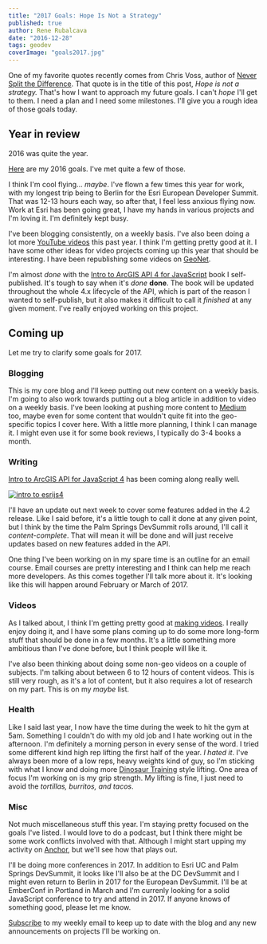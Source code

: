 ```yaml
---
title: "2017 Goals: Hope Is Not a Strategy"
published: true
author: Rene Rubalcava
date: "2016-12-28"
tags: geodev
coverImage: "goals2017.jpg"
---
```


One of my favorite quotes recently comes from Chris Voss, author of [Never Split the Difference](http://amzn.to/2hu7Fqs). That quote is in the title of this post, _Hope is not a strategy._ That's how I want to approach my future goals. I can't _hope_ I'll get to them. I need a plan and I need some milestones. I'll give you a rough idea of those goals today.

## Year in review

2016 was quite the year.

[Here](http://odoe.net/blog/2016-goals-more-cowbell/) are my 2016 goals. I've met quite a few of those.

I think I'm cool flying... _maybe_. I've flown a few times this year for work, with my longest trip being to Berlin for the Esri European Developer Summit. That was 12-13 hours each way, so after that, I feel less anxious flying now. Work at Esri has been going great, I have my hands in various projects and I'm loving it. I'm definitely kept busy.

I've been blogging consistently, on a weekly basis. I've also been doing a lot more [YouTube videos](https://www.youtube.com/c/ReneRubalcava) this past year. I think I'm getting pretty good at it. I have some other ideas for video projects coming up this year that should be interesting. I have been republishing some videos on [GeoNet](https://geonet.esri.com/community/developers/web-developers/arcgis-api-for-javascript/content?filterID=contentstatus%5Bpublished%5D~objecttype~objecttype%5Bvideo%5D).

I'm almost _done_ with the [Intro to ArcGIS API 4 for JavaScript](https://leanpub.com/arcgis-js-api-4) book I self-published. It's tough to say when it's _done_ **done**. The book will be updated throughout the whole 4.x lifecycle of the API, which is part of the reason I wanted to self-publish, but it also makes it difficult to call it _finished_ at any given moment. I've really enjoyed working on this project.

## Coming up

Let me try to clarify some goals for 2017.

### Blogging

This is my core blog and I'll keep putting out new content on a weekly basis. I'm going to also work towards putting out a blog article in addition to video on a weekly basis. I've been looking at pushing more content to [Medium](https://medium.com/@odoenet) too, maybe even for some content that wouldn't quite fit into the geo-specific topics I cover here. With a little more planning, I think I can manage it. I might even use it for some book reviews, I typically do 3-4 books a month.

### Writing

[Intro to ArcGIS API for JavaScript 4](https://leanpub.com/arcgis-js-api-4) has been coming along really well.

[![intro to esrijs4](images/esrijs4-book-cover-new.png)](https://leanpub.com/arcgis-js-api-4)

I'll have an update out next week to cover some features added in the 4.2 release. Like I said before, it's a little tough to call it done at any given point, but I think by the time the Palm Springs DevSummit rolls around, I'll call it _content-complete_. That will mean it will be done and will just receive updates based on new features added in the API.

One thing I've been working on in my spare time is an outline for an email course. Email courses are pretty interesting and I think can help me reach more developers. As this comes together I'll talk more about it. It's looking like this will happen around February or March of 2017.

### Videos

As I talked about, I think I'm getting pretty good at [making videos](https://www.youtube.com/c/ReneRubalcava). I really enjoy doing it, and I have some plans coming up to do some more long-form stuff that should be done in a few months. It's a little something more ambitious than I've done before, but I think people will like it.

I've also been thinking about doing some non-geo videos on a couple of subjects. I'm talking about between 6 to 12 hours of content videos. This is still very rough, as it's a lot of content, but it also requires a lot of research on my part. This is on my _maybe_ list.

### Health

Like I said last year, I now have the time during the week to hit the gym at 5am. Something I couldn't do with my old job and I hate working out in the afternoon. I'm definitely a morning person in every sense of the word. I tried some different kind high rep lifting the first half of the year. _I hated it_. I've always been more of a low reps, heavy weights kind of guy, so I'm sticking with what I know and doing more [Dinosaur Training](http://www.brookskubik.com/products.html) style lifting. One area of focus I'm working on is my grip strength. My lifting is fine, I just need to avoid the _tortillas, burritos, and tacos_.

### Misc

Not much miscellaneous stuff this year. I'm staying pretty focused on the goals I've listed. I would love to do a podcast, but I think there might be some work conflicts involved with that. Although I might start upping my activity on [Anchor](https://anchor.fm/), but we'll see how that plays out.

I'll be doing more conferences in 2017. In addition to Esri UC and Palm Springs DevSummit, it looks like I'll also be at the DC DevSummit and I might even return to Berlin in 2017 for the European DevSummit. I'll be at EmberConf in Portland in March and I'm currenly looking for a solid JavaScript conference to try and attend in 2017. If anyone knows of something good, please let me know.

[Subscribe](http://odoe.net/blog/sign-up/) to my weekly email to keep up to date with the blog and any new announcements on projects I'll be working on.
